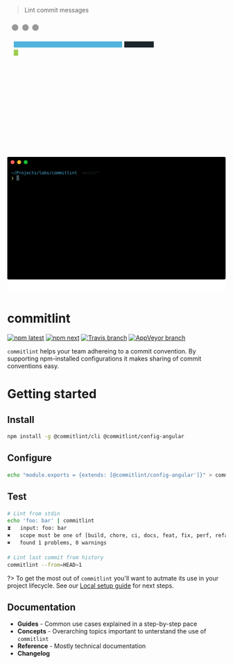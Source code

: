 > Lint commit messages

<div class="sequence">
    <svg class="placeholder" width="832" height="517">
        <style>
            .tuohi3 {fill: #50b3dd}
            .tZ1XQohX {fill: #d4d6d6}
            .t1b70aa {fill: #1d262b}
            .tZLMqtg {fill: #9fcc4e}
        </style>
        <circle cx="18" cy="18" r="7.5" fill="#999"></circle>
        <circle cx="42" cy="18" r="7.5" fill="#999"></circle>
        <circle cx="65" cy="18" r="7.5" fill="#999"></circle>
        <svg x="15" y="50">
            <rect class="text tuohi3" x="0" y="0" width="250" height="14"/>
            <rect class="text t1b70aa" x="255" y="0" width="68" height="14"/>
            <rect class="text tZLMqtg" x="0" y="19" width="10" height="14"/>
        </svg>
    </svg>
    <img src="./assets/commitlint.svg"/>
</div>

# commitlint

[![npm latest][2]][3] [![npm next][10]][3] [![Travis branch][4]][5] [![AppVeyor branch][6]][7]

`commitlint` helps your team adhereing to a commit convention. By supporting npm-installed configurations it makes sharing of commit conventions easy.

# Getting started

## Install

```bash
npm install -g @commitlint/cli @commitlint/config-angular
```

## Configure

```bash
echo "module.exports = {extends: [@commitlint/config-angular']}" > commitlint.config.js
```

## Test

```bash
# Lint from stdin
echo 'foo: bar' | commitlint
⧗   input: foo: bar
✖   scope must be one of [build, chore, ci, docs, feat, fix, perf, refactor, revert, style, test] [type-enum]
✖   found 1 problems, 0 warnings

# Lint last commit from history
commitlint --from=HEAD~1
```


?> To get the most out of `commitlint` you'll want to autmate its use in your project lifecycle. See our [Local setup guide](./guides-local-setup?id=guide-local-setup) for next steps.

## Documentation

* **Guides** - Common use cases explained in a step-by-step pace
* **Concepts** - Overarching topics important to unterstand the use of `commitlint`
* **Reference** - Mostly technical documentation
* **Changelog**


[0]: https://img.shields.io/badge/stability-stable-green.svg?style=flat-square
[1]: https://nodejs.org/api/documentation.html#documentation_stability_index
[2]: https://img.shields.io/npm/v/@commitlint/cli.svg?style=flat-square
[3]: https://npmjs.org/package/@commitlint/cli
[4]: https://img.shields.io/travis/marionebl/commitlint/master.svg?style=flat-square
[5]: https://travis-ci.org/marionebl/commitlint
[6]: https://img.shields.io/appveyor/ci/marionebl/commitlint/master.svg?style=flat-square
[7]: https://ci.appveyor.com/project/marionebl/commitlint

[8]: https://img.shields.io/badge/stability-experimental-orange.svg?style=flat-square
[9]: https://nodejs.org/api/documentation.html#documentation_stability_index

[10]: https://img.shields.io/npm/v/@commitlint/cli/next.svg?style=flat-square
